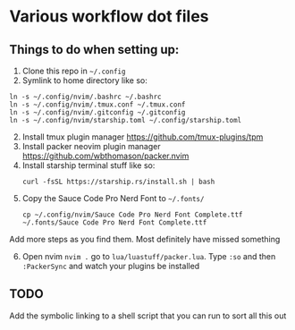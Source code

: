 # Various workflow dot files
## Things to do when setting up:
1. Clone this repo in `~/.config`
2. Symlink to home directory like so:
  ```
  ln -s ~/.config/nvim/.bashrc ~/.bashrc
  ln -s ~/.config/nvim/.tmux.conf ~/.tmux.conf
  ln -s ~/.config/nvim/.gitconfig ~/.gitconfig
  ln -s ~/.config/nvim/starship.toml ~/.config/starship.toml
  ```
2. Install tmux plugin manager https://github.com/tmux-plugins/tpm
3. Install packer neovim plugin manager https://github.com/wbthomason/packer.nvim
4. Install starship terminal stuff like so:
    ```
    curl -fsSL https://starship.rs/install.sh | bash
    ```
5. Copy the Sauce Code Pro Nerd Font to `~/.fonts/`
    ```
    cp ~/.config/nvim/Sauce Code Pro Nerd Font Complete.ttf ~/.fonts/Sauce Code Pro Nerd Font Complete.ttf
    ```

Add more steps as you find them. Most definitely have missed something

6. Open nvim `nvim .` go to `lua/luastuff/packer.lua`. 
Type `:so` and then `:PackerSync` and watch your plugins be installed

## TODO
Add the symbolic linking to a shell script that you can run to sort all this out

